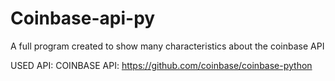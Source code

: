 # Coinbase-api-py
A full program created to show many characteristics about the coinbase API

USED API:
COINBASE API: https://github.com/coinbase/coinbase-python
